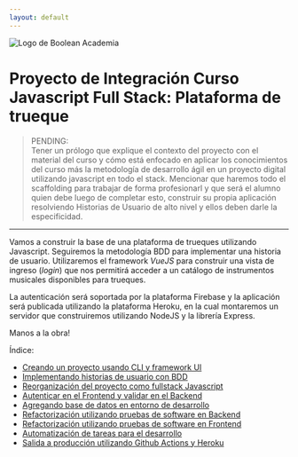 ```yaml
---
layout: default
---
```

![Logo de Boolean Academia](https://res.cloudinary.com/boolean-spa/image/upload/v1591158800/logo_vayedu.svg)

# Proyecto de Integración Curso Javascript Full Stack: Plataforma de trueque

> PENDING:  
Tener un prólogo que explique el contexto del proyecto con el material del curso y cómo está enfocado en aplicar los conocimientos del curso más la metodología de desarrollo ágil en un proyecto digital utilizando javascript en todo el stack.
Mencionar que haremos todo el scaffolding para trabajar de forma profesionarl y que será el alumno quien debe luego de completar esto, construir su propia aplicación resolviendo Historias de Usuario de alto nivel y ellos deben darle la especificidad.

---

Vamos a construir la base de una plataforma de trueques utilizando Javascript. Seguiremos la metodología BDD para implementar una historia de usuario. Utilizaremos el framework *VueJS* para construir una vista de ingreso (*login*) que nos permitirá acceder a un catálogo de instrumentos musicales disponibles para trueques.

La autenticación será soportada por la plataforma Firebase y la aplicación será publicada utilizando la plataforma Heroku, en la cual montaremos un servidor que construiremos utilizando NodeJS y la librería Express.

Manos a la obra!

Índice:
  - [Creando un proyecto usando CLI y framework UI](docs/01-vue-cli-install.md)
  - [Implementando historias de usuario con BDD](docs/02-bdd-with-cypress.md)
  - [Reorganización del proyecto como fullstack Javascript](docs/03-monorepo-backend.md)
  - [Autenticar en el Frontend y validar en el Backend](docs/04-firebase-sdk-backend.md)
  - [Agregando base de datos en entorno de desarrollo](docs/05-database-sequelize.md)
  - [Refactorización utilizando pruebas de software en Backend](docs/06-testing-backend.md)
  - [Refactorización utilizando pruebas de software en Frontend](docs/07-testing-frontend.md)
  - [Automatización de tareas para el desarrollo](docs/08-development-workflow-husky.md)
  - [Salida a producción utilizando Github Actions y Heroku](docs/09-deployment-postgres.md)
  
